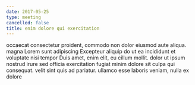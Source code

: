 ```yaml
---
date: 2017-05-25
type: meeting
cancelled: false
title: enim dolore qui exercitation
---
```

occaecat consectetur proident, commodo non dolor eiusmod aute aliqua. magna Lorem sunt adipiscing Excepteur aliquip do ut ea incididunt et voluptate nisi tempor Duis amet, enim elit, eu cillum mollit. dolor ut ipsum nostrud irure sed officia exercitation fugiat minim dolore sit culpa qui consequat. velit sint quis ad pariatur. ullamco esse laboris veniam, nulla ex dolore